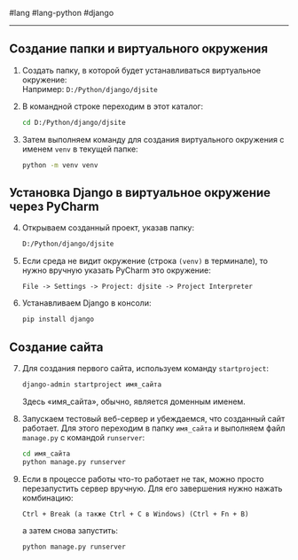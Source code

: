  #lang #lang-python #django

---
## Создание папки и виртуального окружения

1. Создать папку, в которой будет устанавливаться виртуальное окружение:  
   Например: `D:/Python/django/djsite`

2. В командной строке переходим в этот каталог:
   ```bash
   cd D:/Python/django/djsite
   ```

3. Затем выполняем команду для создания виртуального окружения с именем `venv` в текущей папке:
   ```bash
   python -m venv venv
   ```

## Установка Django в виртуальное окружение через PyCharm

4. Открываем созданный проект, указав папку:
   ```bash
   D:/Python/django/djsite
   ```

5. Если среда не видит окружение (строка `(venv)` в терминале), то нужно вручную указать PyCharm это окружение:
   ```
   File -> Settings -> Project: djsite -> Project Interpreter
   ```

6. Устанавливаем Django в консоли:
   ```bash
   pip install django
   ```

## Создание сайта

7. Для создания первого сайта, используем команду `startproject`:
   ```bash
   django-admin startproject имя_сайта
   ```
   Здесь «имя_сайта», обычно, является доменным именем.

8. Запускаем тестовый веб-сервер и убеждаемся, что созданный сайт работает. Для этого переходим в папку `имя_сайта` и выполняем файл `manage.py` с командой `runserver`:
   ```bash
   cd имя_сайта
   python manage.py runserver
   ```

9. Если в процессе работы что-то работает не так, можно просто перезапустить сервер вручную. Для его завершения нужно нажать комбинацию:
   ```
   Ctrl + Break (а также Ctrl + C в Windows) (Ctrl + Fn + B)
   ```
   а затем снова запустить:
   ```bash
   python manage.py runserver
   ```

